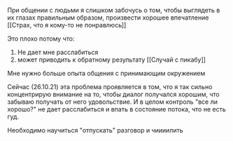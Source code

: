 При общении с людьми я слишком забочусь о том, чтобы выглядеть в их глазах правильным образом, произвести хорошее впечатление
[[Страх, что я кому-то не понравлюсь]]

Это плохо потому что:
1) Не дает мне расслабиться
2) может приводить к обратному результату [[Случай с пикабу]]

Мне нужно больше опыта общения с принимающим окружением



Сейчас (26.10.21) эта проблема проявляется в том, что я так сильно концентрирую внимание на то, чтобы диалог получался хорошим, что забываю получать от него удовольствие. И в целом контроль "все ли хорошо?" не дает расслабиться и впать в состояние потока, что не есть гуд. 

Необходимо научиться "отпускать" разговор и чиииилить